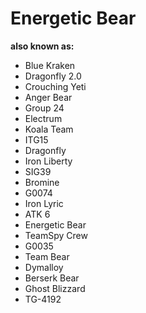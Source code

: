 # Energetic Bear

**also known as:**
- Blue Kraken
- Dragonfly 2.0
- Crouching Yeti
- Anger Bear
- Group 24
- Electrum
- Koala Team
- ITG15
- Dragonfly
- Iron Liberty
- SIG39
- Bromine
- G0074
- Iron Lyric
- ATK 6
- Energetic Bear
- TeamSpy Crew
- G0035
- Team Bear
- Dymalloy
- Berserk Bear
- Ghost Blizzard
- TG-4192

